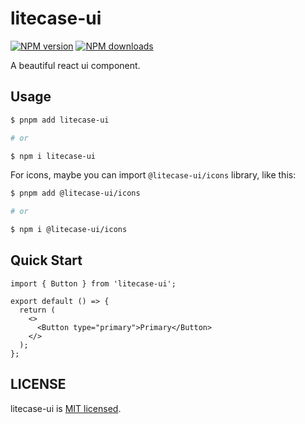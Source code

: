 # litecase-ui

[![NPM version](https://img.shields.io/npm/v/litecase-ui.svg?style=flat)](https://npmjs.org/package/litecase-ui)
[![NPM downloads](http://img.shields.io/npm/dm/litecase-ui.svg?style=flat)](https://npmjs.org/package/litecase-ui)

A beautiful react ui component.

## Usage

```sh
$ pnpm add litecase-ui

# or

$ npm i litecase-ui

```

For icons, maybe you can import `@litecase-ui/icons` library, like this:

```sh
$ pnpm add @litecase-ui/icons

# or

$ npm i @litecase-ui/icons

```

## Quick Start

```tsx
import { Button } from 'litecase-ui';

export default () => {
  return (
    <>
      <Button type="primary">Primary</Button>
    </>
  );
};
```

## LICENSE

litecase-ui is [MIT licensed](./LICENSE).
